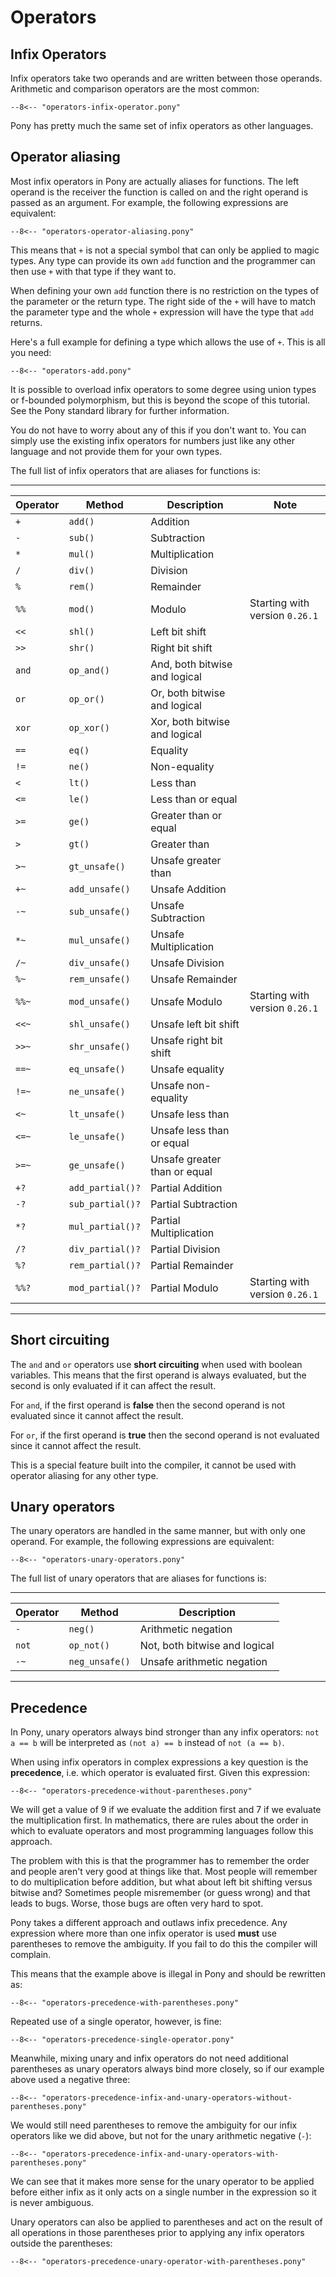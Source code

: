 # Operators

## Infix Operators

Infix operators take two operands and are written between those operands. Arithmetic and comparison operators are the most common:

```pony
--8<-- "operators-infix-operator.pony"
```

Pony has pretty much the same set of infix operators as other languages.

## Operator aliasing

Most infix operators in Pony are actually aliases for functions. The left operand is the receiver the function is called on and the right operand is passed as an argument. For example, the following expressions are equivalent:

```pony
--8<-- "operators-operator-aliasing.pony"
```

This means that `+` is not a special symbol that can only be applied to magic types. Any type can provide its own `add` function and the programmer can then use `+` with that type if they want to.

When defining your own `add` function there is no restriction on the types of the parameter or the return type. The right side of the `+` will have to match the parameter type and the whole `+` expression will have the type that `add` returns.

Here's a full example for defining a type which allows the use of `+`. This is all you need:

```pony
--8<-- "operators-add.pony"
```

It is possible to overload infix operators to some degree using union types or f-bounded polymorphism, but this is beyond the scope of this tutorial. See the Pony standard library for further information.

You do not have to worry about any of this if you don't want to. You can simply use the existing infix operators for numbers just like any other language and not provide them for your own types.

The full list of infix operators that are aliases for functions is:

---

| Operator | Method         | Description                   | Note                           |
| -------- | -------------- | ----------------------------- | ------------------------------ |
| `+`      | `add()`          | Addition                      |
| `-`      | `sub()`          | Subtraction                   |
| `*`      | `mul()`          | Multiplication                |
| `/`      | `div()`          | Division                      |
| `%`      | `rem()`          | Remainder                     |
| `%%`     | `mod()`          | Modulo                        | Starting with version `0.26.1` |
| `<<`     | `shl()`          | Left bit shift                |
| `>>`     | `shr()`          | Right bit shift               |
| `and`    | `op_and()`       | And, both bitwise and logical |
| `or`     | `op_or()`        | Or, both bitwise and logical  |
| `xor`    | `op_xor()`       | Xor, both bitwise and logical |
| `==`     | `eq()`           | Equality                      |
| `!=`     | `ne()`           | Non-equality                  |
| `<`      | `lt()`           | Less than                     |
| `<=`     | `le()`           | Less than or equal            |
| `>=`     | `ge()`           | Greater than or equal         |
| `>`      | `gt()`           | Greater than                  |
| `>~`     | `gt_unsafe()`    | Unsafe greater than           |
| `+~`     | `add_unsafe()`   | Unsafe Addition               |
| `-~`     | `sub_unsafe()`   | Unsafe Subtraction            |
| `*~`     | `mul_unsafe()`   | Unsafe Multiplication         |
| `/~`     | `div_unsafe()`   | Unsafe Division               |
| `%~`     | `rem_unsafe()`   | Unsafe Remainder              |
| `%%~`    | `mod_unsafe()`   | Unsafe Modulo                 | Starting with version `0.26.1` |
| `<<~`    | `shl_unsafe()`   | Unsafe left bit shift         |
| `>>~`    | `shr_unsafe()`   | Unsafe right bit shift        |
| `==~`    | `eq_unsafe()`    | Unsafe equality               |
| `!=~`    | `ne_unsafe()`    | Unsafe non-equality           |
| `<~`     | `lt_unsafe()`    | Unsafe less than              |
| `<=~`    | `le_unsafe()`    | Unsafe less than or equal     |
| `>=~`    | `ge_unsafe()`    | Unsafe greater than or equal  |
| `+?`     | `add_partial()?` | Partial Addition              |
| `-?`     | `sub_partial()?` | Partial Subtraction           |
| `*?`     | `mul_partial()?` | Partial Multiplication        |
| `/?`     | `div_partial()?` | Partial Division              |
| `%?`     | `rem_partial()?` | Partial Remainder             |
| `%%?`    | `mod_partial()?` | Partial Modulo                | Starting with version `0.26.1` |

---

## Short circuiting

The `and` and `or` operators use __short circuiting__ when used with boolean variables. This means that the first operand is always evaluated, but the second is only evaluated if it can affect the result.

For `and`, if the first operand is __false__ then the second operand is not evaluated since it cannot affect the result.

For `or`, if the first operand is __true__ then the second operand is not evaluated since it cannot affect the result.

This is a special feature built into the compiler, it cannot be used with operator aliasing for any other type.

## Unary operators

The unary operators are handled in the same manner, but with only one operand. For example, the following expressions are equivalent:

```pony
--8<-- "operators-unary-operators.pony"
```

The full list of unary operators that are aliases for functions is:

---

| Operator | Method       | Description                   |
| -------- | ------------ | ----------------------------- |
| `-`        | `neg()`        | Arithmetic negation           |
| `not`      | `op_not()`     | Not, both bitwise and logical |
| `-~`       | `neg_unsafe()` | Unsafe arithmetic negation    |

---

## Precedence

In Pony, unary operators always bind stronger than any infix operators: `not a == b` will be interpreted as `(not a) == b` instead of `not (a == b)`.

When using infix operators in complex expressions a key question is the __precedence__, i.e. which operator is evaluated first. Given this expression:

```pony
--8<-- "operators-precedence-without-parentheses.pony"
```

We will get a value of 9 if we evaluate the addition first and 7 if we evaluate the multiplication first. In mathematics, there are rules about the order in which to evaluate operators and most programming languages follow this approach.

The problem with this is that the programmer has to remember the order and people aren't very good at things like that. Most people will remember to do multiplication before addition, but what about left bit shifting versus bitwise and? Sometimes people misremember (or guess wrong) and that leads to bugs. Worse, those bugs are often very hard to spot.

Pony takes a different approach and outlaws infix precedence. Any expression where more than one infix operator is used __must__ use parentheses to remove the ambiguity. If you fail to do this the compiler will complain.

This means that the example above is illegal in Pony and should be rewritten as:

```pony
--8<-- "operators-precedence-with-parentheses.pony"
```

Repeated use of a single operator, however, is fine:

```pony
--8<-- "operators-precedence-single-operator.pony"
```

Meanwhile, mixing unary and infix operators do not need additional parentheses as unary operators always bind more closely, so if our example above used a negative three:

```pony
--8<-- "operators-precedence-infix-and-unary-operators-without-parentheses.pony"
```

We would still need parentheses to remove the ambiguity for our infix operators like we did above, but not for the unary arithmetic negative (`-`):

```pony
--8<-- "operators-precedence-infix-and-unary-operators-with-parentheses.pony"
```

We can see that it makes more sense for the unary operator to be applied before either infix as it only acts on a single number in the expression so it is never ambiguous.

Unary operators can also be applied to parentheses and act on the result of all operations in those parentheses prior to applying any infix operators outside the parentheses:

```pony
--8<-- "operators-precedence-unary-operator-with-parentheses.pony"
```
